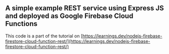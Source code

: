 
## A simple example REST service using Express JS and deployed as Google Firebase Cloud Functions 

This code is a part of the tutorial on [https://learnings.dev/nodejs-firebase-firestore-cloud-function-rest/](https://learnings.dev/nodejs-firebase-firestore-cloud-function-rest/)